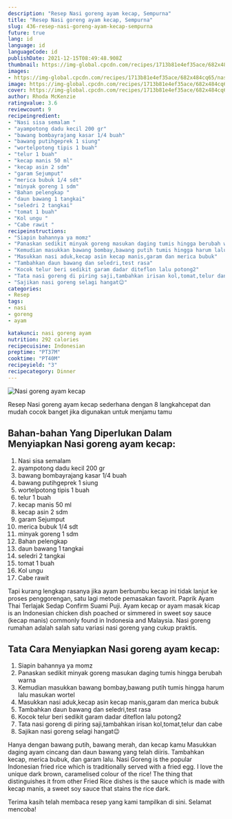 ```yaml
---
description: "Resep Nasi goreng ayam kecap, Sempurna"
title: "Resep Nasi goreng ayam kecap, Sempurna"
slug: 436-resep-nasi-goreng-ayam-kecap-sempurna
future: true
lang: id
language: id
languageCode: id
publishDate: 2021-12-15T08:49:48.908Z 
thumbnail: https://img-global.cpcdn.com/recipes/1713b81e4ef35ace/682x484cq65/nasi-goreng-ayam-kecap-foto-resep-utama.png
images:
- https://img-global.cpcdn.com/recipes/1713b81e4ef35ace/682x484cq65/nasi-goreng-ayam-kecap-foto-resep-utama.png
image: https://img-global.cpcdn.com/recipes/1713b81e4ef35ace/682x484cq65/nasi-goreng-ayam-kecap-foto-resep-utama.png
cover: https://img-global.cpcdn.com/recipes/1713b81e4ef35ace/682x484cq65/nasi-goreng-ayam-kecap-foto-resep-utama.png
author: Rhoda McKenzie
ratingvalue: 3.6
reviewcount: 9
recipeingredient:
- "Nasi sisa semalam "
- "ayampotong dadu kecil 200 gr"
- "bawang bombayrajang kasar 1/4 buah"
- "bawang putihgeprek 1 siung"
- "wortelpotong tipis 1 buah"
- "telur 1 buah"
- "kecap manis 50 ml"
- "kecap asin 2 sdm"
- "garam Sejumput"
- "merica bubuk 1/4 sdt"
- "minyak goreng 1 sdm"
- "Bahan pelengkap "
- "daun bawang 1 tangkai"
- "seledri 2 tangkai"
- "tomat 1 buah"
- "Kol ungu "
- "Cabe rawit "
recipeinstructions:
- "Siapin bahannya ya momz"
- "Panaskan sedikit minyak goreng masukan daging tumis hingga berubah warna"
- "Kemudian masukkan bawang bombay,bawang putih tumis hingga harum lalu masukan wortel"
- "Masukkan nasi aduk,kecap asin kecap manis,garam dan merica bubuk"
- "Tambahkan daun bawang dan seledri,test rasa"
- "Kocok telur beri sedikit garam dadar diteflon lalu potong2"
- "Tata nasi goreng di piring saji,tambahkan irisan kol,tomat,telur dan cabe"
- "Sajikan nasi goreng selagi hangat😉"
categories:
- Resep
tags:
- nasi
- goreng
- ayam

katakunci: nasi goreng ayam 
nutrition: 292 calories
recipecuisine: Indonesian
preptime: "PT37M"
cooktime: "PT40M"
recipeyield: "3"
recipecategory: Dinner
---
```



![Nasi goreng ayam kecap](https://img-global.cpcdn.com/recipes/1713b81e4ef35ace/682x484cq65/nasi-goreng-ayam-kecap-foto-resep-utama.png)

Resep Nasi goreng ayam kecap  sederhana dengan 8 langkahcepat dan mudah cocok banget jika digunakan untuk menjamu tamu

<!--inarticleads1-->

## Bahan-bahan Yang Diperlukan Dalam Menyiapkan Nasi goreng ayam kecap:

1. Nasi sisa semalam 
1. ayampotong dadu kecil 200 gr
1. bawang bombayrajang kasar 1/4 buah
1. bawang putihgeprek 1 siung
1. wortelpotong tipis 1 buah
1. telur 1 buah
1. kecap manis 50 ml
1. kecap asin 2 sdm
1. garam Sejumput
1. merica bubuk 1/4 sdt
1. minyak goreng 1 sdm
1. Bahan pelengkap 
1. daun bawang 1 tangkai
1. seledri 2 tangkai
1. tomat 1 buah
1. Kol ungu 
1. Cabe rawit 

Tapi kurang lengkap rasanya jika ayam berbumbu kecap ini tidak lanjut ke proses penggorengan, satu lagi metode pemasakan favorit. Paprik Ayam Thai Terlajak Sedap Confirm Suami Puji. Ayam kecap or ayam masak kicap is an Indonesian chicken dish poached or simmered in sweet soy sauce (kecap manis) commonly found in Indonesia and Malaysia. Nasi goreng rumahan adalah salah satu variasi nasi goreng yang cukup praktis. 

<!--inarticleads2-->

## Tata Cara Menyiapkan Nasi goreng ayam kecap:

1. Siapin bahannya ya momz
1. Panaskan sedikit minyak goreng masukan daging tumis hingga berubah warna
1. Kemudian masukkan bawang bombay,bawang putih tumis hingga harum lalu masukan wortel
1. Masukkan nasi aduk,kecap asin kecap manis,garam dan merica bubuk
1. Tambahkan daun bawang dan seledri,test rasa
1. Kocok telur beri sedikit garam dadar diteflon lalu potong2
1. Tata nasi goreng di piring saji,tambahkan irisan kol,tomat,telur dan cabe
1. Sajikan nasi goreng selagi hangat😉


Hanya dengan bawang putih, bawang merah, dan kecap kamu Masukkan daging ayam cincang dan daun bawang yang telah diiris. Tambahkan kecap, merica bubuk, dan garam lalu. Nasi Goreng is the popular Indonesian fried rice which is traditionally served with a fried egg. I love the unique dark brown, caramelised colour of the rice! The thing that distinguishes it from other Fried Rice dishes is the sauce which is made with kecap manis, a sweet soy sauce that stains the rice dark. 

Terima kasih telah membaca resep yang kami tampilkan di sini. Selamat mencoba!
